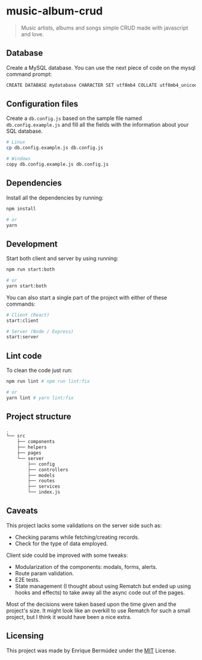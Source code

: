 # music-album-crud

> Music artists, albums and songs simple CRUD made with javascript and love.

## Database

Create a MySQL database. You can use the next piece of code on the mysql command prompt:

```bash
CREATE DATABASE mydatabase CHARACTER SET utf8mb4 COLLATE utf8mb4_unicode_ci;
```

## Configuration files

Create a `db.config.js` based on the sample file named `db.config.example.js` and fill all the fields with the information about your SQL database.

```bash
# Linux
cp db.config.example.js db.config.js

# Windows
copy db.config.example.js db.config.js
```

## Dependencies

Install all the dependencies by running:

```bash
npm install

# or
yarn
```

## Development

Start both client and server by using running:

```bash
npm run start:both

# or
yarn start:both
```

You can also start a single part of the project with either of these commands:

```bash
# Client (React)
start:client

# Server (Node / Express)
start:server
```

## Lint code

To clean the code just run:

```bash
npm run lint # npm run lint:fix

# or
yarn lint # yarn lint:fix
```

## Project structure

```bash
.
└── src
    ├── components
    ├── helpers
    ├── pages
    └── server
        ├── config
        ├── controllers
        ├── models
        ├── routes
        ├── services
        └── index.js
```

## Caveats

This project lacks some validations on the server side such as:

- Checking params while fetching/creating records.
- Check for the type of data employed.

Client side could be improved with some tweaks:

- Modularization of the components: modals, forms, alerts.
- Route param validation.
- E2E tests.
- State management (I thought about using Rematch but ended up using hooks and effects) to take away all the async code out of the pages.

Most of the decisions were taken based upon the time given and the project's size. It might look like an overkill to use Rematch for such a small project, but I think it would have been a nice extra.

## Licensing

This project was made by Enrique Bermúdez under the [MIT](LICENSE) License.

